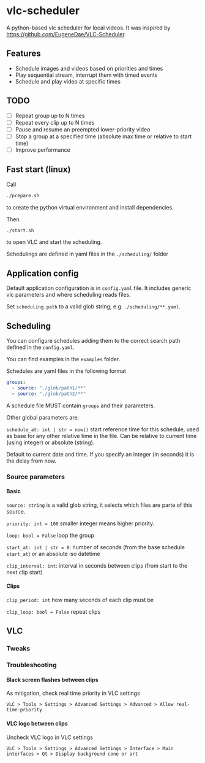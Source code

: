 # vlc-scheduler

A python-based vlc scheduler for local videos. It was inspired by https://github.com/EugeneDae/VLC-Scheduler.

## Features

- Schedule images and videos based on priorities and times
- Play sequential stream, interrupt them with timed events
- Schedule and play video at specific times

## TODO

- [ ] Repeat group up to N times
- [ ] Repeat every clip up to N times
- [ ] Pause and resume an preempted lower-priority video
- [ ] Stop a group at a specified time (absolute max time or relative to start time)
- [ ] Improve performance

## Fast start (linux)

Call

```bash
./prepare.sh
```

to create the python virtual environment and install dependencies.

Then

```bash
./start.sh
```

to open VLC and start the scheduling.

Schedulings are defined in yaml files in the `./scheduling/` folder

## Application config

Default application configuration is in `config.yaml` file.
It includes generic vlc parameters and where scheduling reads files.

Set `scheduling.path` to a valid glob string, e.g. `./scheduling/**.yaml`.

## Scheduling

You can configure schedules adding them to
the correct search path defined in the `config.yaml`.

You can find examples in the `examples` folder.

Schedules are yaml files in the following format

```yaml
groups:
  - source: "./glob/path1/**"
  - source: "./glob/path2/**"
```

A schedule file MUST contain `groups` and their parameters.

Other global parameters are:

`schedule_at: int | str = now()` start reference time for this schedule, used as base for any other relative time in the
file. Can be relative to current time (using integer) or absolute (string).

Default to current date and time. If you specify an integer (in seconds) it is the delay from now.

### Source parameters

#### Basic

`source: string` is a valid glob string, it selects which files are parte of this source.

`priority: int = 100` smaller integer means higher priority.

`loop: bool = False` loop the group

`start_at: int | str = 0`: number of seconds (from the base schedule `start_at`) or an absolute iso datetime

`clip_interval: int`: interval in seconds between clips (from start to the next clip start)

#### Clips

`clip_period: int` how many seconds of each clip must be

`clip_loop: bool = False` repeat clips

## VLC

### Tweaks

### Troubleshooting

#### Black screen flashes between clips

As mitigation, check real time priority in VLC settings
```
VLC > Tools > Settings > Advanced Settings > Advanced > Allow real-time-priority
```

#### VLC logo between clips

Uncheck VLC logo in VLC settings
```
VLC > Tools > Settings > Advanced Settings > Interface > Main interfaces > Qt > Display background cone or art
```

